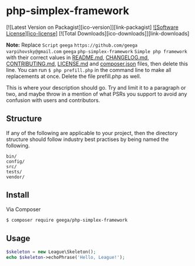 # php-simplex-framework

[![Latest Version on Packagist][ico-version]][link-packagist]
[![Software License][ico-license]](LICENSE.md)
[![Total Downloads][ico-downloads]][link-downloads]

**Note:** Replace ```Script``` ```geega``` ```https://github.com/geega``` ```varpihovsky@gmail.com``` ```geega``` ```php-simplex-framework``` ```Simple php framework``` with their correct values in [README.md](README.md), [CHANGELOG.md](CHANGELOG.md), [CONTRIBUTING.md](CONTRIBUTING.md), [LICENSE.md](LICENSE.md) and [composer.json](composer.json) files, then delete this line. You can run `$ php prefill.php` in the command line to make all replacements at once. Delete the file prefill.php as well.

This is where your description should go. Try and limit it to a paragraph or two, and maybe throw in a mention of what
PSRs you support to avoid any confusion with users and contributors.

## Structure

If any of the following are applicable to your project, then the directory structure should follow industry best practises by being named the following.

```
bin/        
config/
src/
tests/
vendor/
```


## Install

Via Composer

``` bash
$ composer require geega/php-simplex-framework
```

## Usage

``` php
$skeleton = new League\Skeleton();
echo $skeleton->echoPhrase('Hello, League!');
```
